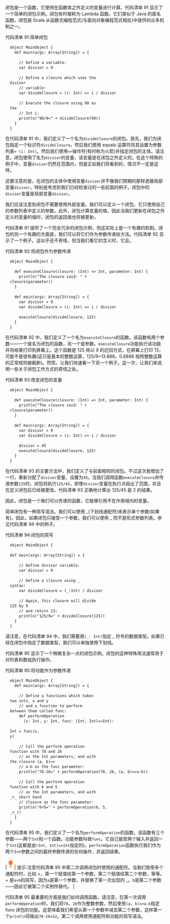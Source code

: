 闭包是一个函数，它使用在函数体之外定义的变量进行计算。代码清单 91 显示了一个简单的闭包示例。闭包有时被称为 Lambda 函数，它们类似于 Java 的匿名函数。闭包是 Scala 从函数式编程范式(与面向对象编程范式相反)中提供的众多机制之一。

代码清单 91:简单闭包

```
  object MainObject {
    def main(args: Array[String]) = {

      // Define a variable:
      var divisor = 9

      // Define a closure which uses the
  divisor
      // variable:
      var divideClosure = (i: Int) => i / divisor

      // Execute the closure using 90 as
  the
      // Int i:
      println("90/9=" + divideClosure(90))
    }
  }

```

在代码清单 91 中，我们定义了一个名为`divideClosure`的闭包。首先，我们为闭包指定一个标识符`divideClosure`，然后我们使用 equals 运算符将其设置为参数列表`= (i: Int)`。然后我们使用`=>`操作符(有时称为火箭)并指定闭包的主体。请注意，闭包使用了名为`divisor`的变量，该变量是在闭包之外定义的。在这个特殊的例子中，变量`divisor`仍然在范围内，但是正如我们将看到的，情况不一定是这样。

还要注意的是，在闭包的主体中使用变量`divisor`并不像我们预期的那样遮蔽局部变量`divisor`，特别是考虑到我们已经检查过的一些前面的例子。闭包中的`divisor`变量是局部变量`divisor`。

我们应该注意到闭包不需要使用外部变量。我们可以定义一个闭包，它只使用自己的参数列表中定义的参数。此外，闭包计算变量的值，因此当我们更新在闭包之外定义的变量的值时，闭包的返回值也将被更新。

代码清单 91 提供了一个完全冗余的闭包示例，但这实际上是一个有趣的机制。闭包的另一个有趣的方面是，我们可以将它们作为参数传递给方法。代码清单 92 显示了一个例子。这似乎还不奇怪，但当我们看它的含义时，它会。

代码清单 92:将闭包作为参数传递

```
  object MainObject {

    def executeClosure(closure: (Int) => Int, parameter: Int) {
      println("The closure said: " +
  closure(parameter)) 
    }

    def main(args: Array[String]) = {
      var divisor = 9
      var divideClosure = (i: Int) => i / divisor

      executeClosure(divideClosure, 125)
    }
  }

```

在代码清单 92 中，我们定义了一个名为`executeClosure`的函数。该函数有两个参数——一个是名为闭包的函数，另一个是参数。`executeClosure`功能执行该功能并将结果打印到屏幕上。这个函数是 125 除以 9 的迂回方式，在屏幕上打印 13，可能不是很有趣(这只是基本的整数运算，125/9=13.888，0.8888 按照整数运算的正常规则被截断)。然而，让我们快速看一下另一个例子。这一次，让我们来说明一些关于闭包工作方式的奇怪之处。

代码清单 93:改变闭包的变量

```
  object MainObject {

    def executeClosure(closure: (Int) => Int, parameter: Int) {
      println("The closure said: " +
  closure(parameter)) 
    }

    def main(args: Array[String]) = {
      var divisor = 9
      var divideClosure = (i: Int) => i / divisor

      divisor = 45
      executeClosure(divideClosure, 125)
    }
  }

```

在代码清单 93 的主要方法中，我们定义了与前面相同的闭包。不过这次我增加了一行，重新分配了`divisor`变量，设置为`45`。当我们调用函数`executeClosure`并传递参数`125`时，闭包将执行`125/45`，即使`divisor`变量在执行点超出了范围，并且在定义闭包后已经被更改。代码清单 93 正确地计算出 125/45 是 2 的结果。

因此，闭包是一个我们可以传递的函数，它能够引用不在作用域内的变量。

简单闭包有一种简写语法。我们可以使用 _(下划线通配符)来表示单个参数(如果有)。因此，如果闭包只接受一个参数，我们可以使用 _ 而不是形式参数列表。参见代码清单 94 中的例子。

代码清单 94:闭包的简写

```
  object MainObject {

  def main(args: Array[String]) = {

      // Define divisor variable.
      var divisor = 9

      // Define a closure using _
  syntax:
      var divideClosure = (_:Int) / divisor

      // Again, this closure will divide
  125 by 9
      // and return 13:
      println("125/9=" + divideClosure(125))
    }
  }

```

请注意，在代码清单 94 中，我们需要用`(_: Int)`指定 _ 符号的数据类型。如果已经在闭包中指定了数据类型，我们可以单独使用下划线。

代码清单 95 显示了一个稍微复杂一点的闭包示例。闭包的这种特殊用法通常用于对列表和数组执行操作。

代码清单 95:将功能作为参数传递

```
  object MainObject {
    def main(args: Array[String]) = {

      // Define a functions which takes
  two ints, x and y
      // and a function to perform
  between them called func:
      def performOperation
        (x: Int, y: Int, func: (Int, Int)=>Int):

  Int = func(x,
  y)

      // Call the perform operation
  function with 78 and 26
      // as the Int parameters, and with
  the closure (a, b)=>
      // a-b as the func parameter: 
      println("78-26=" + performOperation(78, 26, (a, b)=>a-b)) 

      // Call the perform operation
  function with 6 and 5
      // as the Int parameters, and with
  _+_ short hand
      // closure as the func parameter:
      println("6+5=" + performOperation(6, 5,
  _+_))
    }
  }

```

在代码清单 95 中，我们定义了一个名为`performOperation`的函数。该函数有三个参数——两个`Int`和一个函数。功能参数叫做`func`。它自己接受两个输入并返回一个`Int`(这都是由`(Int, Int)=>Int`指定的)。`performOperation`函数执行我们作为两个`Int`参数之间的最终参数传递的任何操作，并返回结果。

| ![](img/tip.png) | 提示:注意代码清单 95 中第二次调用闭包时使用的通配符。当我们使用多个通配符时，比如 _+_，第一个赋值给第一个参数，第二个赋值给第二个参数，等等。_+_ 是`a+b`的简写，因为`a`是第一个参数，并替换了第一次出现的 _。`b`是第二个参数——因此它被第二个实例所替代。 |

代码清单 95 最重要的方面是我们如何调用函数。请注意，在第一次调用`performOperation`时，我们将`78`、`26`作为整数参数，然后使用`(a, b)=>a-b`指定 func 闭包的功能。这意味着我们希望从第一个参数中减去第二个参数，这样第一个`println`将输出`78-26=52`。第二个调用使用通配符和功能的简写语法。